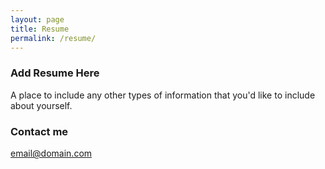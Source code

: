 ```yaml
---
layout: page
title: Resume
permalink: /resume/
---
```


### Add Resume Here

A place to include any other types of information that you'd like to include about yourself.

### Contact me

[email@domain.com](mailto:email@domain.com)